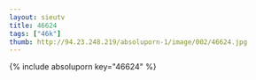 ```yaml
--- 
layout: sieutv
title: 46624
tags: ["46k"]
thumb: http://94.23.248.219/absoluporn-1/image/002/46624.jpg
---
```

{% include absoluporn key="46624" %} 

